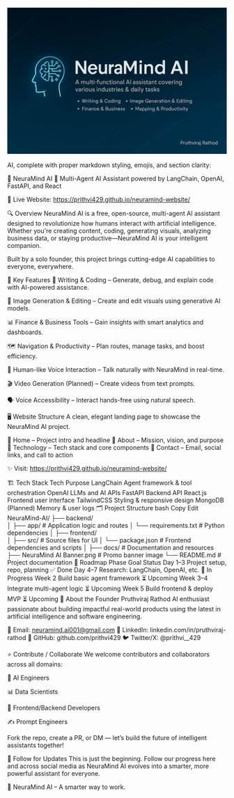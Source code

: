 ![NeuraMind AI Banner](https://github.com/prithvi429/neuramind-ai/blob/b7099337971a5d9f5634bc5dcbe5d18f8255fe73/NeuraMind%20AI%20Banner.png?raw=true)

AI, complete with proper markdown styling, emojis, and section clarity:

🧠 NeuraMind AI
🚀 Multi-Agent AI Assistant powered by LangChain, OpenAI, FastAPI, and React

🔗 Live Website: https://prithvi429.github.io/neuramind-website/

🔍 Overview
NeuraMind AI is a free, open-source, multi-agent AI assistant designed to revolutionize how humans interact with artificial intelligence. Whether you're creating content, coding, generating visuals, analyzing business data, or staying productive—NeuraMind AI is your intelligent companion.

Built by a solo founder, this project brings cutting-edge AI capabilities to everyone, everywhere.

🧠 Key Features
📝 Writing & Coding – Generate, debug, and explain code with AI-powered assistance.

🎨 Image Generation & Editing – Create and edit visuals using generative AI models.

📊 Finance & Business Tools – Gain insights with smart analytics and dashboards.

🗺️ Navigation & Productivity – Plan routes, manage tasks, and boost efficiency.

🎤 Human-like Voice Interaction – Talk naturally with NeuraMind in real-time.

🎬 Video Generation (Planned) – Create videos from text prompts.

🗣️ Voice Accessibility – Interact hands-free using natural speech.

🖥️ Website Structure
A clean, elegant landing page to showcase the NeuraMind AI project.

🔹 Home – Project intro and headline
🔹 About – Mission, vision, and purpose
🔹 Technology – Tech stack and core components
🔹 Contact – Email, social links, and call to action

✨ Visit: https://prithvi429.github.io/neuramind-website/

🏗️ Tech Stack
Tech	Purpose
LangChain	Agent framework & tool orchestration
OpenAI	LLMs and AI APIs
FastAPI	Backend API
React.js	Frontend user interface
TailwindCSS	Styling & responsive design
MongoDB (Planned)	Memory & user logs
🗂️ Project Structure
bash
Copy
Edit
NeuraMind-AI/
├── backend/                 
│   ├── app/                # Application logic and routes
│   └── requirements.txt    # Python dependencies
│
├── frontend/                
│   ├── src/                # Source files for UI
│   └── package.json        # Frontend dependencies and scripts
│
├── docs/                   # Documentation and resources
├── NeuraMind AI Banner.png # Promo banner image
└── README.md               # Project documentation
📌 Roadmap
Phase	Goal	Status
Day 1–3	Project setup, repo, planning	✅ Done
Day 4–7	Research: LangChain, OpenAI, etc.	🚧 In Progress
Week 2	Build basic agent framework	⏳ Upcoming
Week 3–4	Integrate multi-agent logic	⏳ Upcoming
Week 5	Build frontend & deploy MVP	⏳ Upcoming
👤 About the Founder
Pruthviraj Rathod
AI enthusiast passionate about building impactful real-world products using the latest in artificial intelligence and software engineering.

📧 Email: neuramind.ai001@gmail.com
🔗 LinkedIn: linkedin.com/in/pruthviraj-rathod
🐙 GitHub: github.com/prithvi429
🐦 Twitter/X: @prithvi__429

⭐ Contribute / Collaborate
We welcome contributors and collaborators across all domains:

🤖 AI Engineers

📊 Data Scientists

🧱 Frontend/Backend Developers

✍️ Prompt Engineers

Fork the repo, create a PR, or DM — let’s build the future of intelligent assistants together!

📣 Follow for Updates
This is just the beginning. Follow our progress here and across social media as NeuraMind AI evolves into a smarter, more powerful assistant for everyone.

🧠 NeuraMind AI – A smarter way to work.
